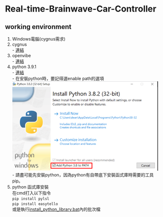# Real-time-Brainwave-Car-Controller

## working environment
  1. Windows電腦(cygnus需求)
  2. cygnus<br>
    - [連結](https://drive.google.com/file/d/1sH7X4EFP8hUWEHtPcJr0E_8npi1PI3sR/view)
  3. openvibe<br>
    - [連結](http://openvibe.inria.fr/downloads/)
  4. python 3.9.1<br>
    - [連結](https://www.python.org/downloads/)<br>
    - 在安裝python時，要記得選enable path的選項<br>
    ![image](python_install.png) <br>
    - 請盡可能先安裝python，因為python有自帶底下安裝函式庫時需要的工具pip。
  5. python 函式庫安裝<br>
     在cmd打入以下指令<br>
    ```
    pip install pylsl
    ```<br>
    ```
    pip install easytello
    ```<br>
     或是執行[install_python_library.bat](https://github.com/catagain/Real-time-Brainwave-Car-Controller/blob/main/install_python_library.bat)內的批次檔
    
    
## 

